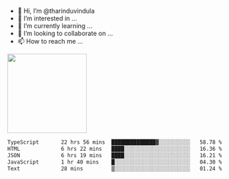 - 👋 Hi, I’m @tharinduvindula
- 👀 I’m interested in ...
- 🌱 I’m currently learning ...
- 💞️ I’m looking to collaborate on ...
- 📫 How to reach me ...

<!---
tharinduvindula/tharinduvindula is a ✨ special ✨ repository because its `README.md` (this file) appears on your GitHub profile.
You can click the Preview link to take a look at your changes.
--->

<img height="180em" src="https://github-readme-stats.vercel.app/api?username=tharinduvindula&show_icons=true&hide_border=false&&count_private=true&include_all_commits=true" />


<!--START_SECTION:waka-->

```txt
TypeScript       22 hrs 56 mins  ██████████████▓░░░░░░░░░░   58.78 %
HTML             6 hrs 22 mins   ████░░░░░░░░░░░░░░░░░░░░░   16.36 %
JSON             6 hrs 19 mins   ████░░░░░░░░░░░░░░░░░░░░░   16.21 %
JavaScript       1 hr 40 mins    █░░░░░░░░░░░░░░░░░░░░░░░░   04.30 %
Text             28 mins         ▒░░░░░░░░░░░░░░░░░░░░░░░░   01.24 %
```

<!--END_SECTION:waka-->
